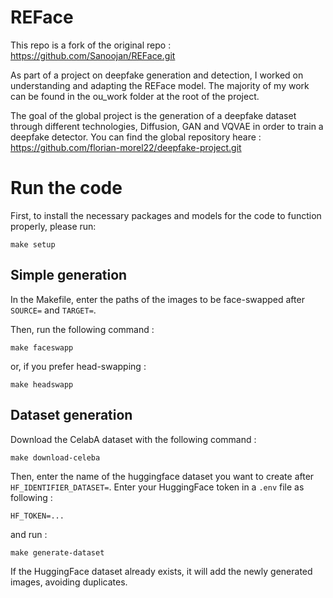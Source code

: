 # REFace 

This repo is a fork of the original repo : https://github.com/Sanoojan/REFace.git

As part of a project on deepfake generation and detection, I worked on understanding and adapting the REFace model. The majority of my work can be found in the ou_work folder at the root of the project.

The goal of the global project is the generation of a deepfake dataset through different technologies, Diffusion, GAN and VQVAE in order to train a deepfake detector. You can find the global repository heare : https://github.com/florian-morel22/deepfake-project.git

# Run the code

First, to install the necessary packages and models for the code to function properly, please run:
```
make setup
```

## Simple generation

In the Makefile, enter the paths of the images to be face-swapped after ```SOURCE=``` and ```TARGET=```.

Then, run the following command :

```
make faceswapp
```
or, if you prefer head-swapping :
```
make headswapp
```

## Dataset generation

Download the CelabA dataset with the following command :

```
make download-celeba
```

Then, enter the name of the huggingface dataset you want to create after ```HF_IDENTIFIER_DATASET=```. Enter your HuggingFace token in a ```.env``` file as following :

```.env
HF_TOKEN=...
```

and run :

```
make generate-dataset
```

If the HuggingFace dataset already exists, it will add the newly generated images, avoiding duplicates.